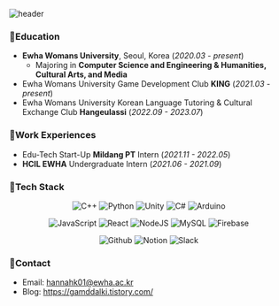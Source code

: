 ![header](https://capsule-render.vercel.app/api?type=waving&color=FC4A4A&height=270&section=header&text=Hannah%20Kim&fontSize=90&fontColor=ffffff)

### 🍓Education
* **Ewha Womans University**, Seoul, Korea (*2020.03 - present*)
  * Majoring in **Computer Science and Engineering & Humanities, Cultural Arts, and Media**
* Ewha Womans University Game Development Club **KING** (*2021.03 - present*)
* Ewha Womans University Korean Language Tutoring & Cultural Exchange Club **Hangeulassi** (*2022.09 - 2023.07*)

### 🍓Work Experiences
* Edu-Tech Start-Up **Mildang PT** Intern (*2021.11 - 2022.05*)
* **HCIL EWHA** Undergraduate Intern (*2021.06 - 2021.09*)

### 🍓Tech Stack
<div align=center>
  
  ![C++](https://img.shields.io/badge/c++-%2300599C.svg?style=for-the-badge&logo=c%2B%2B&logoColor=white)
  ![Python](https://img.shields.io/badge/python-3776AB?style=for-the-badge&logo=python&logoColor=white)
  ![Unity](https://img.shields.io/badge/unity-%23000000.svg?style=for-the-badge&logo=unity&logoColor=white)
  ![C#](https://img.shields.io/badge/c%23-%23239120.svg?style=for-the-badge&logo=c-sharp&logoColor=white)
  ![Arduino](https://img.shields.io/badge/-Arduino-00979D?style=for-the-badge&logo=Arduino&logoColor=white)

  ![JavaScript](https://img.shields.io/badge/javascript-%23F7DF1E.svg?style=for-the-badge&logo=javascript&logoColor=white)
  ![React](https://img.shields.io/badge/React-61DAFB.svg?style=for-the-badge&logo=React&logoColor=fff)
  ![NodeJS](https://img.shields.io/badge/node.js-6DA55F?style=for-the-badge&logo=node.js&logoColor=white)
  ![MySQL](https://img.shields.io/badge/mysql-4479A1?style=for-the-badge&logo=mysql&logoColor=white)
  ![Firebase](https://img.shields.io/badge/-Firebase-FFCA28?style=for-the-badge&logo=firebase&logoColor=white)

  ![Github](https://img.shields.io/badge/github-181717?style=for-the-badge&logo=github&logoColor=white)
  ![Notion](https://img.shields.io/badge/notion-ffffff?style=for-the-badge&logo=notion&logoColor=black)
  ![Slack](https://img.shields.io/badge/slack-4A154B?style=for-the-badge&logo=slack&logoColor=white)
  
</div>

### 🍓Contact
* Email: hannahk01@ewha.ac.kr
* Blog: https://gamddalki.tistory.com/
